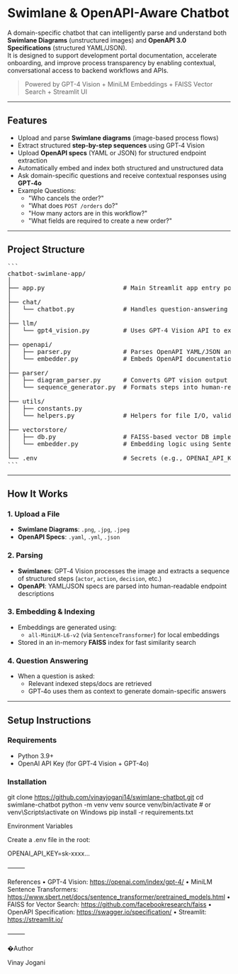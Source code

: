 # Swimlane & OpenAPI-Aware Chatbot

A domain-specific chatbot that can intelligently parse and understand both **Swimlane Diagrams** (unstructured images) and **OpenAPI 3.0 Specifications** (structured YAML/JSON).  
It is designed to support development portal documentation, accelerate onboarding, and improve process transparency by enabling contextual, conversational access to backend workflows and APIs.

> Powered by GPT-4 Vision + MiniLM Embeddings + FAISS Vector Search + Streamlit UI

---

## Features

- Upload and parse **Swimlane diagrams** (image-based process flows)
- Extract structured **step-by-step sequences** using GPT‑4 Vision
- Upload **OpenAPI specs** (YAML or JSON) for structured endpoint extraction
- Automatically embed and index both structured and unstructured data
- Ask domain-specific questions and receive contextual responses using **GPT‑4o**
- Example Questions:
  - "Who cancels the order?"
  - "What does `POST /orders` do?"
  - "How many actors are in this workflow?"
  - "What fields are required to create a new order?"

---

## Project Structure

<pre>
```
chatbot-swimlane-app/
│
├── app.py                     # Main Streamlit app entry point
│
├── chat/
│   └── chatbot.py             # Handles question-answering using embeddings and GPT
│
├── llm/
│   └── gpt4_vision.py         # Uses GPT-4 Vision API to extract structured steps from images
│
├── openapi/
│   ├── parser.py              # Parses OpenAPI YAML/JSON and generates text docs
│   └── embedder.py            # Embeds OpenAPI documentation blocks for search
│
├── parser/
│   ├── diagram_parser.py      # Converts GPT vision output to structured steps
│   └── sequence_generator.py  # Formats steps into human-readable sequences
│
├── utils/
│   ├── constants.py
│   └── helpers.py             # Helpers for file I/O, validation, etc.
│
├── vectorstore/
│   ├── db.py                  # FAISS-based vector DB implementation
│   └── embedder.py            # Embedding logic using SentenceTransformer or OpenAI
│
└── .env                       # Secrets (e.g., OPENAI_API_KEY)
```
</pre>

---

## How It Works

### 1. **Upload a File**
- **Swimlane Diagrams**: `.png`, `.jpg`, `.jpeg`
- **OpenAPI Specs**: `.yaml`, `.yml`, `.json`

### 2. **Parsing**
- **Swimlanes**: GPT‑4 Vision processes the image and extracts a sequence of structured steps (`actor`, `action`, `decision`, etc.)
- **OpenAPI**: YAML/JSON specs are parsed into human-readable endpoint descriptions

### 3. **Embedding & Indexing**
- Embeddings are generated using:
  - `all-MiniLM-L6-v2` (via `SentenceTransformer`) for local embeddings
- Stored in an in-memory **FAISS** index for fast similarity search

### 4. **Question Answering**
- When a question is asked:
  - Relevant indexed steps/docs are retrieved
  - GPT‑4o uses them as context to generate domain-specific answers

---

## Setup Instructions

### Requirements
- Python 3.9+
- OpenAI API Key (for GPT‑4 Vision + GPT-4o)

### Installation

git clone https://github.com/vinayjogani14/swimlane-chatbot.git
cd swimlane-chatbot
python -m venv venv
source venv/bin/activate     # or venv\Scripts\activate on Windows
pip install -r requirements.txt

Environment Variables

Create a .env file in the root:

OPENAI_API_KEY=sk-xxxx...


⸻

References
	•	GPT-4 Vision: https://openai.com/index/gpt-4/
	•	MiniLM Sentence Transformers: https://www.sbert.net/docs/sentence_transformer/pretrained_models.html
	•	FAISS for Vector Search: https://github.com/facebookresearch/faiss
	•	OpenAPI Specification: https://swagger.io/specification/
	•	Streamlit: https://streamlit.io/

⸻

�Author

Vinay Jogani

